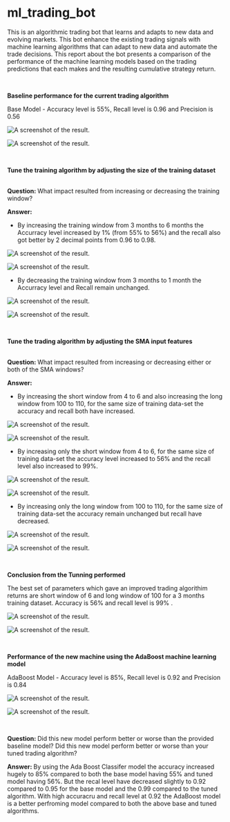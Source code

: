 # ml_trading_bot
This is an algorithmic trading bot that learns and adapts to new data and evolving markets. This bot enhance the existing trading signals with machine learning algorithms that can adapt to new data and automate the trade decisions.
This report about the bot presents a comparison of the performance of the machine learning models based on the trading predictions that each makes and the resulting cumulative strategy return.

<br>

<b> Baseline performance for the current trading algorithm </b>

Base Model - Accuracy level is 55%, Recall level is 0.96 and Precision is 0.56

![A screenshot of the result.](Images/Base_Model_Class_Rpt.png)

![A screenshot of the result.](Images/Base_Model.png)


<br>

<b> Tune the training algorithm by adjusting the size of the training dataset </b>

<br>
<b> Question: </b> What impact resulted from increasing or decreasing the training window?

<b> Answer: </b> 
* By increasing the training window from 3 months to 6 months the Accurracy level increased by 1% (from 55% to 56%) and the recall also got better by 2 decimal points from 0.96 to 0.98.

![A screenshot of the result.](Images/Tuned_Model_Training_Dataset_6mnths_rpt.png)

![A screenshot of the result.](Images/Tuned_Model_Training_Dataset_6mnths.png)


* By decreasing the training window from 3 months to 1 month the Accurracy level and Recall remain unchanged.

![A screenshot of the result.](Images/Tuned_Model_Training_Dataset_1mnth_rpt.png)

![A screenshot of the result.](Images/Tuned_Model_Training_Dataset_1mnth.png)

<br>

<b> Tune the trading algorithm by adjusting the SMA input features </b>

<br>
<b> Question: </b> What impact resulted from increasing or decreasing either or both of the SMA windows?

<b> Answer: </b>
* By increasing the short window from 4 to 6 and also increasing the long window from 100 to 110, for the same size of training data-set the accuracy and recall both have increased.

![A screenshot of the result.](Images/Tuned_Model_Increased_Short_Long_wnd_rpt.png)

![A screenshot of the result.](Images/Tuned_Model_Increased_Short_Long_wnd.png)

* By increasing only the short window from 4 to 6, for the same size of training data-set the accuracy level increased to 56% and the recall level also increased to 99%.

![A screenshot of the result.](Images/Tuned_Model_Increased_Short_wnd_rpt.png)

![A screenshot of the result.](Images/Tuned_Model_Increased_Short_wnd.png)

* By increasing only the long window from 100 to 110, for the same size of training data-set the accuracy remain unchanged but recall have decreased.

![A screenshot of the result.](Images/Tuned_Model_Increased_Long_wnd_rpt.png)

![A screenshot of the result.](Images/Tuned_Model_Increased_Long_wnd.png)

<br>

<b> Conclusion from the Tunning performed </b>

The best set of parameters which gave an improved trading algorithim returns are short window of 6 and long window of 100 for a 3 months training dataset. Accuracy is 56% and recall level is 99% .

![A screenshot of the result.](Images/Tuned_Model_Increased_Short_wnd_rpt.png)

![A screenshot of the result.](Images/Tuned_Model_Increased_Short_wnd.png)

<br>


<b> Performance of the new machine using the AdaBoost machine learning model </b>

AdaBoost Model - Accuracy level is 85%, Recall level is 0.92 and Precision is 0.84

![A screenshot of the result.](Images/AdaBoost_Model_Class_Rpt.png)

![A screenshot of the result.](Images/AdaBoost_Model.png)


<br>

<b> Question: </b> Did this new model perform better or worse than the provided baseline model? Did this new model perform better or worse than your tuned trading algorithm?

<b> Answer: </b> 
By using the Ada Boost Classifer model the accuracy increased hugely to 85% compared to both the base model having 55% and tuned model having 56%. But the recal level have decreased slightly to 0.92 compared to 0.95 for the base model and the 0.99 compared to the tuned algorithm. With high accuracru and recall level at 0.92 the AdaBoost model is a better perfroming model compared to both the above base and tuned algorithms.